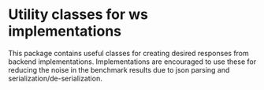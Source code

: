 # Utility classes for ws implementations

This package contains useful classes for creating desired responses from backend implementations.
Implementations are encouraged to use these for reducing the noise in the benchmark results due to json parsing and
serialization/de-serialization.
